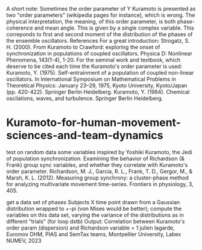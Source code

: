 A short note: Sometimes the order parameter of Y Kuramoto is presented as two "order parameters" (wikipedia pages for instance),
which is wrong. The physical interpretation, the meaning, of this order parameter, is both phase-coherence and mean angle.
This is given by a single complex variable. This correponds to first and second moment of the distribution of the phases of the ensemble oscillators.
References
For a great introduction: Strogatz, S. H. (2000). From Kuramoto to Crawford: exploring the onset of synchronization in populations of coupled oscillators. Physica D: Nonlinear Phenomena, 143(1-4), 1-20.
For the seminal work and textbook, which deserve to be cited each time the Kuramoto's order parameter is used:
Kuramoto, Y. (1975). Self-entrainment of a population of coupled non-linear oscillators. In International Symposium on Mathematical Problems in Theoretical Physics: January 23–29, 1975, Kyoto University, Kyoto/Japan (pp. 420-422). Springer Berlin Heidelberg.
Kuramoto, Y. (1984). Chemical oscilations, waves, and turbulence. Springer Berlin Heidelberg.

# Kuramoto-for-human-movement-sciences-and-team-dynamics
test on random data some variables inspired by Yoshiki Kuramoto, the Jedi of population synchronization.
Examining the behavior of Richardson (& Frank) group sync variables, and whether they correlate with Kuramoto's  order parameter.
Richardson, M. J., Garcia, R. L., Frank, T. D., Gergor, M., & Marsh, K. L. (2012).
Measuring group synchrony: a cluster-phase method for analyzing multivariate
movement time-series. Frontiers in physiology, 3, 405.

get a data set of phases Subjects X time point drawn from a Gaussian distribution
 wrapped to +-pi (von Mises would be better);
compute the variables on this data set,
varying the variance of the distributions as in different "trials" (for loop dstb)
Output: Correlation between Kuramoto's order param (dispersion) and Richardson variable = 1
julien lagarde, Euromov DHM, PIAS and SemTax teams, Montpellier
University, Labex NUMEV, 2023
